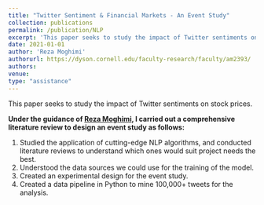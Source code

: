 ```yaml
---
title: "Twitter Sentiment & Financial Markets - An Event Study"
collection: publications
permalink: /publication/NLP
excerpt: 'This paper seeks to study the impact of Twitter sentiments on stock prices.'
date: 2021-01-01
author: 'Reza Moghimi'
authorurl: https://dyson.cornell.edu/faculty-research/faculty/am2393/
authors:
venue: 
type: "assistance"
---
```

This paper seeks to study the impact of Twitter sentiments on stock prices.

**Under the guidance of [Reza Moghimi](https://dyson.cornell.edu/faculty-research/faculty/am2393/), I carried out a comprehensive literature review to design an event study as follows:**
1. Studied the application of cutting-edge NLP algorithms, and conducted literature reviews to understand which ones would suit project needs the best.
2. Understood the data sources we could use for the training of the model.
3. Created an experimental design for the event study.
4. Created a data pipeline in Python to mine 100,000+ tweets for the analysis.